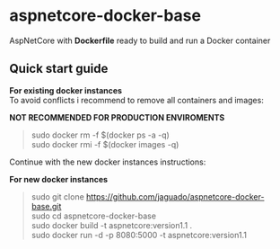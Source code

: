# aspnetcore-docker-base #
AspNetCore with **Dockerfile** ready to build and run a Docker container  

## Quick start guide ##

**For existing docker instances**  
To avoid conflicts i recommend to remove all containers and images: 
  
**NOT RECOMMENDED FOR PRODUCTION ENVIROMENTS**  
  
>sudo docker rm  -f $(docker ps -a -q)  
>sudo docker rmi -f $(docker images -q)  
  
Continue with the new docker instances instructions:  
  
  
**For new docker instances**  
  
>sudo git clone https://github.com/jaguado/aspnetcore-docker-base.git  
>sudo cd aspnetcore-docker-base  
>sudo docker build -t aspnetcore:version1.1 .  
>sudo docker run -d -p 8080:5000 -t aspnetcore:version1.1  
